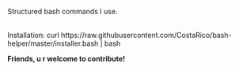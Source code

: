 Structured bash commands I use.<br /><br />
<p>Installation: curl https://raw.githubusercontent.com/CostaRico/bash-helper/master/installer.bash | bash</p>
<b>Friends, u r welcome to contribute!</b>
